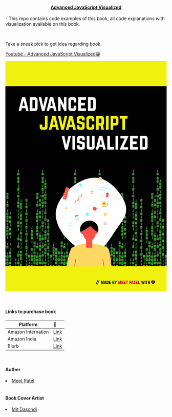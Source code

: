 <h4 align="center"> <u>Advanced JavaScript Visualized</u> </h4>

<p>
    - This repo contains code examples of this book, all code explanations with visualization available on this book.
</p>
<br />

<p>
    Take a sneak pick to get idea regarding book.
</p>

[Youtube - Advanced JavaScript Visualized😁](https://www.youtube.com/watch?v=SAPoWxt2ddQ&ab_channel=overflow-hidden) 
<br />


<p>
    <img src="./book-front.jpg" height="auto" width="auto" />
</p>
<br />

<h4 align="left"> Links to purchase book </h4>

| Platform                     | 🔑                                                     |
| ----------------             | :----------------------------------------------------- |
| Amazon  Internation          | [Link](https://www.amazon.com/dp/B08SNXC66S)                           |
| Amazon India                 | [Link](https://www.amazon.in/dp/B08SNXC66S/) |
| Blurb                        | [Link](https://www.blurb.com/b/10535107-advanced-javascript-visualized) |

<br />

<h4 align="left"> Auther </h4>
    <li>
        <a href="https://meetmywords.ml" target="_blank">Meet Patel</a>
    </li>

<br />
<h4 align="left"> Book Cover Artist </h4>
    <li>
        <a href="https://mitdasondi.ml" target="_blank">Mit Dasondi</a>
    </li>